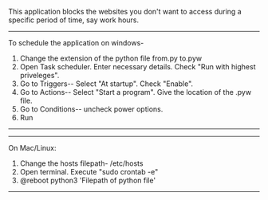 This application blocks the websites you don't want to access during a specific period of time, say work hours. 

---
To schedule the application on windows-
1. Change the extension of the python file from.py to.pyw
2. Open Task scheduler. Enter necessary details. Check "Run with highest priveleges". 
3. Go to Triggers-- Select "At startup". Check "Enable".
4. Go to Actions-- Select "Start a program". Give the location of the .pyw file.
5. Go to Conditions-- uncheck power options.
6. Run
---

---
On Mac/Linux:
1. Change the hosts filepath- /etc/hosts
2. Open terminal. Execute "sudo crontab -e"
3. @reboot python3 'Filepath of python file'
---
